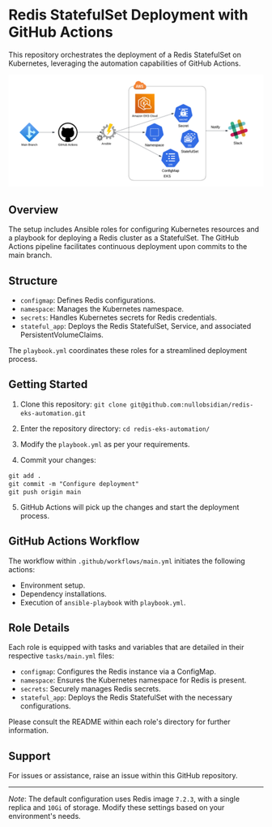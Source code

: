 # Redis StatefulSet Deployment with GitHub Actions

This repository orchestrates the deployment of a Redis StatefulSet on Kubernetes, leveraging the automation capabilities of GitHub Actions.

![CI/CD Pipeline Diagram](images/cicd_pipeline_diagram.png)

## Overview

The setup includes Ansible roles for configuring Kubernetes resources and a playbook for deploying a Redis cluster as a StatefulSet. The GitHub Actions pipeline facilitates continuous deployment upon commits to the main branch.

## Structure

- `configmap`: Defines Redis configurations.
- `namespace`: Manages the Kubernetes namespace.
- `secrets`: Handles Kubernetes secrets for Redis credentials.
- `stateful_app`: Deploys the Redis StatefulSet, Service, and associated PersistentVolumeClaims.

The `playbook.yml` coordinates these roles for a streamlined deployment process.

## Getting Started

1. Clone this repository: `git clone git@github.com:nullobsidian/redis-eks-automation.git`

2. Enter the repository directory: `cd redis-eks-automation/`

3. Modify the `playbook.yml` as per your requirements.

4. Commit your changes:

```shell
git add .
git commit -m "Configure deployment"
git push origin main
```

5. GitHub Actions will pick up the changes and start the deployment process.

## GitHub Actions Workflow

The workflow within `.github/workflows/main.yml` initiates the following actions:

- Environment setup.
- Dependency installations.
- Execution of `ansible-playbook` with `playbook.yml`.

## Role Details

Each role is equipped with tasks and variables that are detailed in their respective `tasks/main.yml` files:

- `configmap`: Configures the Redis instance via a ConfigMap.
- `namespace`: Ensures the Kubernetes namespace for Redis is present.
- `secrets`: Securely manages Redis secrets.
- `stateful_app`: Deploys the Redis StatefulSet with the necessary configurations.

Please consult the README within each role's directory for further information.

## Support

For issues or assistance, raise an issue within this GitHub repository.

---

*Note*: The default configuration uses Redis image `7.2.3`, with a single replica and `10Gi` of storage. Modify these settings based on your environment's needs.

